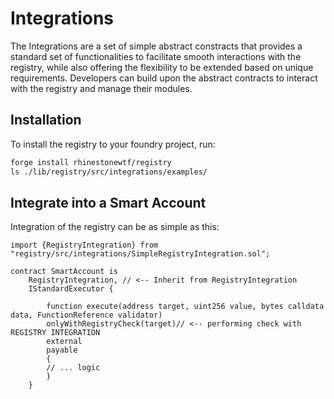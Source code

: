 # Integrations

The Integrations are a set of simple abstract constracts that provides a standard set of functionalities to
facilitate smooth interactions with the registry, while also offering the flexibility to be
extended based on unique requirements. Developers can build upon the abstract contracts
to interact with the registry and manage their modules.

## Installation

To install the registry to your foundry project, run:

```sh
forge install rhinestonewtf/registry
ls ./lib/registry/src/integrations/examples/
```

## Integrate into a Smart Account

Integration of the registry can be as simple as this:

```solidity
import {RegistryIntegration} from "registry/src/integrations/SimpleRegistryIntegration.sol";

contract SmartAccount is
    RegistryIntegration, // <-- Inherit from RegistryIntegration
    IStandardExecutor {

        function execute(address target, uint256 value, bytes calldata data, FunctionReference validator)
        onlyWithRegistryCheck(target)// <-- performing check with REGISTRY INTEGRATION
        external
        payable
        {
        // ... logic
        }
    }
```
